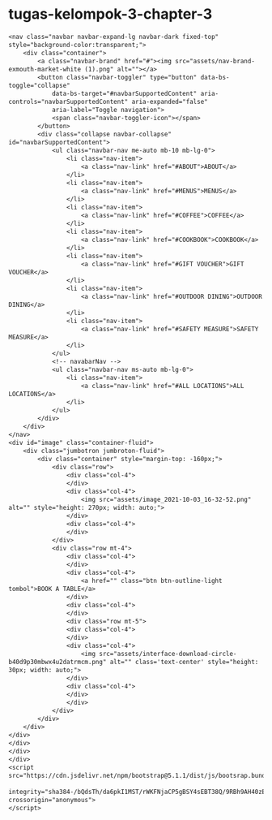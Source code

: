 # tugas-kelompok-3-chapter-3
 <!-- Home -->
    <nav class="navbar navbar-expand-lg navbar-dark fixed-top" style="background-color:transparent;">
        <div class="container">
            <a class="navbar-brand" href="#"><img src="assets/nav-brand-exmouth-market-white (1).png" alt=""></a>
            <button class="navbar-toggler" type="button" data-bs-toggle="collapse"
                data-bs-target="#navbarSupportedContent" aria-controls="navbarSupportedContent" aria-expanded="false"
                aria-label="Toggle navigation">
                <span class="navbar-toggler-icon"></span>
            </button>
            <div class="collapse navbar-collapse" id="navbarSupportedContent">
                <ul class="navbar-nav me-auto mb-10 mb-lg-0">
                    <li class="nav-item">
                        <a class="nav-link" href="#ABOUT">ABOUT</a>
                    </li>
                    <li class="nav-item">
                        <a class="nav-link" href="#MENUS">MENUS</a>
                    </li>
                    <li class="nav-item">
                        <a class="nav-link" href="#COFFEE">COFFEE</a>
                    </li>
                    <li class="nav-item">
                        <a class="nav-link" href="#COOKBOOK">COOKBOOK</a>
                    </li>
                    <li class="nav-item">
                        <a class="nav-link" href="#GIFT VOUCHER">GIFT VOUCHER</a>
                    </li>
                    <li class="nav-item">
                        <a class="nav-link" href="#OUTDOOR DINING">OUTDOOR DINING</a>
                    </li>
                    <li class="nav-item">
                        <a class="nav-link" href="#SAFETY MEASURE">SAFETY MEASURE</a>
                    </li>
                </ul>
                <!-- navabarNav -->
                <ul class="navbar-nav ms-auto mb-lg-0">
                    <li class="nav-item">
                        <a class="nav-link" href="#ALL LOCATIONS">ALL LOCATIONS</a>
                    </li>
                </ul>
            </div>
        </div>
    </nav>
    <div id="image" class="container-fluid">
        <div class="jumbotron jumbroton-fluid">
            <div class="container" style="margin-top: -160px;">
                <div class="row">
                    <div class="col-4">
                    </div>
                    <div class="col-4">
                        <img src="assets/image_2021-10-03_16-32-52.png" alt="" style="height: 270px; width: auto;">
                    </div>
                    <div class="col-4">
                    </div>
                </div>
                <div class="row mt-4">
                    <div class="col-4">
                    </div>
                    <div class="col-4">
                        <a href="" class="btn btn-outline-light tombol">BOOK A TABLE</a>
                    </div>
                    <div class="col-4">
                    </div>
                    <div class="row mt-5">
                    <div class="col-4">
                    </div>
                    <div class="col-4"> 
                        <img src="assets/interface-download-circle-b40d9p30mbwx4u2datrmcm.png" alt="" class='text-center' style="height: 30px; width: auto;">
                    </div>
                    <div class="col-4">
                    </div>
                    </div>
                </div>
            </div>
        </div>
    </div>
    </div>
    </div>
    </div>
    <script src="https://cdn.jsdelivr.net/npm/bootstrap@5.1.1/dist/js/bootsrap.bundle.min.js"
        integrity="sha384-/bQdsTh/da6pkI1MST/rWKFNjaCP5gBSY4sEBT38Q/9RBh9AH40zEOg7Hlq2THRZ" crossorigin="anonymous">
    </script>
</body>

</html>
